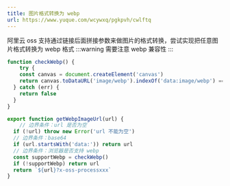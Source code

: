 ```yaml
---
title: 图片格式转换为 webp
url: https://www.yuque.com/wcywxq/pgkpvh/cwlftq
---
```


阿里云 oss 支持通过链接后面拼接参数来做图片的格式转换，尝试实现把任意图片格式转换为 webp 格式
:::warning
需要注意 webp 兼容性
:::

```javascript
function checkWebp() {
	try {
  	const canvas = document.createElement('canvas')
    return canvas.toDataURL('image/webp').indexOf('data:image/webp') === 0
  } catch (err) {
  	return false
  }
}

export function getWebpImageUrl(url) {
	// 边界条件：url 是否为空
  if (!url) throw new Error('url 不能为空')
  // 边界条件：base64
  if (url.startsWith('data:')) return url
  // 边界条件：浏览器是否支持 webp
  const supportWebp = checkWebp()
  if (!supportWebp) return url
  return `${url}?x-oss-processxxx`
}
```
